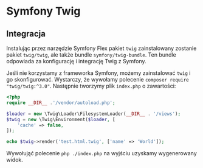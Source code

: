 # Symfony Twig

## Integracja

Instalując przez narzędzie Symfony Flex pakiet  `twig` zainstalowany zostanie pakiet `twig/twig`, ale także bundle `symfony/twig-bundle`. Ten bundle odpowiada za konfigurację i integrację Twig z Symfony.

Jeśli nie korzystamy z frameworka Symfony, możemy zainstalować `twig` i go skonfigurować. Wystarczy, że wywołamy polecenie `composer require "twig/twig:^3.0"`. Następnie tworzymy plik `index.php`  o zawartości:

``` php
<?php
require __DIR__ .'/vendor/autoload.php';

$loader = new \Twig\Loader\FilesystemLoader(__DIR__ . '/views');
$twig = new \Twig\Environment($loader, [
    'cache' => false,
]);

echo $twig->render('test.html.twig', ['name' => 'World']);
```

Wywołująć polecenie `php ./index.php` na wyjściu uzyskamy wygenerowany widok.
